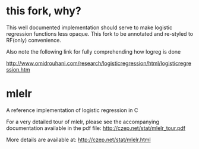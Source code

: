 # this fork, why?

This well documented implementation should serve to make logistic regression
functions less opaque. This fork to be annotated and re-styled to RF(only) convenience.

Also note the following link for fully comprehending how logreg is done

http://www.omidrouhani.com/research/logisticregression/html/logisticregression.htm

# mlelr
A reference implementation of logistic regression in C

For a very detailed tour of mlelr, please see the accompanying documentation
available in the pdf file:
http://czep.net/stat/mlelr_tour.pdf

More details are available at:  http://czep.net/stat/mlelr.html
